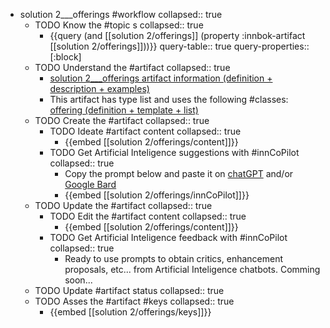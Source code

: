 
- solution 2___offerings #workflow
   collapsed:: true
  - TODO Know the #topic s
    collapsed:: true
    - {{query (and [[solution 2/offerings]] (property :innbok-artifact [[solution 2/offerings]]))}}
      query-table:: true
      query-properties:: [:block]
  - TODO Understand the #artifact
    collapsed:: true
    - [solution 2___offerings artifact information (definition + description + examples)](https://go.innbok.com/#/page/innBoK%2Fsolution-%28id%29%2Fofferings%2Finfo)
    - This artifact has type list and uses the following #classes: [offering (definition + template + list)](https://go.innbok.com/#/page/innBoK%2Fclass%2Foffering)
  - TODO Create the #artifact
     collapsed:: true
    - TODO Ideate #artifact content
      collapsed:: true
      - {{embed [[solution 2/offerings/content]]}}
    - TODO Get Artificial Inteligence suggestions with #innCoPilot
      collapsed:: true
      - Copy the prompt below and paste it on [chatGPT](https://chat.openai.com) and/or [Google Bard](https://bard.google.com/chat)
      - {{embed [[solution 2/offerings/innCoPilot]]}}
  - TODO Update the #artifact
    collapsed:: true
    - TODO Edit the #artifact content
     collapsed:: true
      - {{embed [[solution 2/offerings/content]]}}
    - TODO Get Artificial Inteligence feedback with #innCoPilot
      collapsed:: true
      - Ready to use prompts to obtain critics, enhancement proposals, etc... from Artificial Inteligence chatbots. Comming soon...
  - TODO Update #artifact status
    collapsed:: true
  - TODO Asses the #artifact #keys
    collapsed:: true
    - {{embed [[solution 2/offerings/keys]]}}



